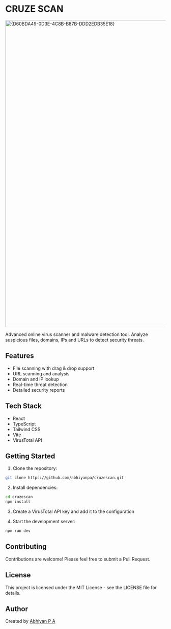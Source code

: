 # CRUZE SCAN
<img width="960" alt="{D60BDA49-0D3E-4C8B-B87B-DDD2EDB35E18}" src="https://github.com/user-attachments/assets/5d25b079-770a-44d4-acd6-100f13e1e0c2" />

Advanced online virus scanner and malware detection tool. Analyze suspicious files, domains, IPs and URLs to detect security threats.

## Features

- File scanning with drag & drop support
- URL scanning and analysis
- Domain and IP lookup
- Real-time threat detection
- Detailed security reports

## Tech Stack

- React
- TypeScript
- Tailwind CSS
- Vite
- VirusTotal API

## Getting Started

1. Clone the repository:
```bash
git clone https://github.com/abhiyanpa/cruzescan.git
```

2. Install dependencies:
```bash
cd cruzescan
npm install
```

3. Create a VirusTotal API key and add it to the configuration

4. Start the development server:
```bash
npm run dev
```

## Contributing

Contributions are welcome! Please feel free to submit a Pull Request.

## License

This project is licensed under the MIT License - see the LICENSE file for details.

## Author

Created by [Abhiyan P A](https://github.com/abhiyanpa)
